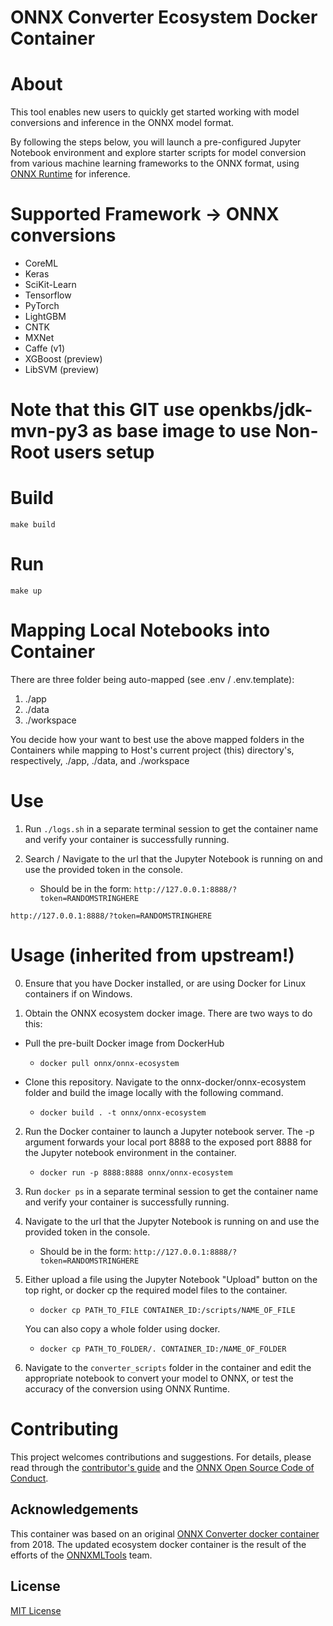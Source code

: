 # ONNX Converter Ecosystem Docker Container

# About

This tool enables new users to quickly get started working with model conversions and inference in the ONNX model format.

By following the steps below, you will launch a pre-configured Jupyter Notebook environment and explore starter scripts for model conversion from various machine learning frameworks to the ONNX format, using [ONNX Runtime](https://aka.ms/onnxruntime) for inference.

# Supported Framework -> ONNX conversions
- CoreML
- Keras
- SciKit-Learn
- Tensorflow
- PyTorch
- LightGBM
- CNTK
- MXNet
- Caffe (v1)
- XGBoost (preview)
- LibSVM (preview)

# Note that this GIT use openkbs/jdk-mvn-py3 as base image to use Non-Root users setup

# Build
```
make build
```

# Run
```
make up
```

# Mapping Local Notebooks into Container
There are three folder being auto-mapped (see .env / .env.template):
1. ./app
2. ./data
3. ./workspace

You decide how your want to best use the above mapped folders in the Containers while mapping to Host's current project (this) directory's, respectively, ./app, ./data, and ./workspace

# Use
1. Run `./logs.sh` in a separate terminal session to get the container name and verify your container is successfully running.

2. Search / Navigate to the url that the Jupyter Notebook is running on and use the provided token in the console.
    - Should be in the form: `http://127.0.0.1:8888/?token=RANDOMSTRINGHERE`  
```
http://127.0.0.1:8888/?token=RANDOMSTRINGHERE
```

# Usage (inherited from upstream!)

0. Ensure that you have Docker installed, or are using Docker for Linux containers if on Windows.

1. Obtain the ONNX ecosystem docker image. There are two ways to do this:

  - Pull the pre-built Docker image from DockerHub
    - `docker pull onnx/onnx-ecosystem`

  - Clone this repository. Navigate to the onnx-docker/onnx-ecosystem folder and build the image locally with the following command.
    - `docker build . -t onnx/onnx-ecosystem`

2. Run the Docker container to launch a Jupyter notebook server. The -p argument forwards your local port 8888 to the exposed port 8888 for the Jupyter notebook environment in the container.
    - `docker run -p 8888:8888 onnx/onnx-ecosystem`

3. Run `docker ps` in a separate terminal session to get the container name and verify your container is successfully running.

4. Navigate to the url that the Jupyter Notebook is running on and use the provided token in the console.
    - Should be in the form: `http://127.0.0.1:8888/?token=RANDOMSTRINGHERE`  

5. Either upload a file using the Jupyter Notebook "Upload" button on the top right, or docker cp the required model files to the container.
    - `docker cp PATH_TO_FILE CONTAINER_ID:/scripts/NAME_OF_FILE`

    You can also copy a whole folder using docker.
    - `docker cp PATH_TO_FOLDER/. CONTAINER_ID:/NAME_OF_FOLDER`

6. Navigate to the `converter_scripts` folder in the container and edit the appropriate notebook to convert your model to ONNX, or test the accuracy of the conversion using ONNX Runtime.

# Contributing

This project welcomes contributions and suggestions. For details, please read through the [contributor's guide](https://github.com/onnx/onnx/blob/master/docs/CONTRIBUTING.md) and the [ONNX Open Source Code of Conduct](https://onnx.ai/codeofconduct.html).

## Acknowledgements
This container was based on an original [ONNX Converter docker container](https://github.com/Microsoft/onnxconverter) from 2018. The updated ecosystem docker container is the result of the efforts of the [ONNXMLTools](https://github.com/onnx/onnxmltools) team.

## License
[MIT License](https://github.com/onnx/onnx-docker/blob/master/LICENSE)
